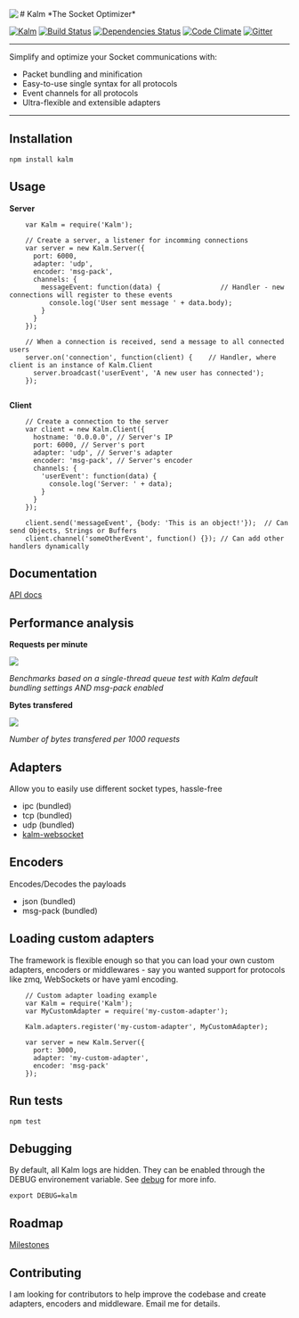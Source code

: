 <img align="left" src="http://i231.photobucket.com/albums/ee109/FeD135/kalm_logo_bolded.png">
# Kalm
*The Socket Optimizer*

[![Kalm](https://img.shields.io/npm/v/kalm.svg)](https://www.npmjs.com/package/kalm)
[![Build Status](https://travis-ci.org/fed135/Kalm.svg?branch=master)](https://travis-ci.org/fed135/Kalm)
[![Dependencies Status](https://david-dm.org/fed135/Kalm.svg)](https://www.npmjs.com/package/kalm)
[![Code Climate](https://codeclimate.com/github/fed135/Kalm/badges/gpa.svg)](https://codeclimate.com/github/fed135/Kalm)
[![Gitter](https://img.shields.io/gitter/room/fed135/kalm.svg)](https://gitter.im/fed135/Kalm)

---

Simplify and optimize your Socket communications with:

- Packet bundling and minification
- Easy-to-use single syntax for all protocols
- Event channels for all protocols
- Ultra-flexible and extensible adapters

---


## Installation

    npm install kalm


## Usage

**Server**

```node
    var Kalm = require('Kalm');

    // Create a server, a listener for incomming connections
    var server = new Kalm.Server({
      port: 6000,
      adapter: 'udp',
      encoder: 'msg-pack',
      channels: {
        messageEvent: function(data) {               // Handler - new connections will register to these events
          console.log('User sent message ' + data.body);
        }
      }
    });

    // When a connection is received, send a message to all connected users
    server.on('connection', function(client) {    // Handler, where client is an instance of Kalm.Client
      server.broadcast('userEvent', 'A new user has connected');  
    });
    
```

**Client**

```node
    // Create a connection to the server
    var client = new Kalm.Client({
      hostname: '0.0.0.0', // Server's IP
      port: 6000, // Server's port
      adapter: 'udp', // Server's adapter
      encoder: 'msg-pack', // Server's encoder
      channels: {
        'userEvent': function(data) {
          console.log('Server: ' + data);
        }
      }
    });

    client.send('messageEvent', {body: 'This is an object!'});	// Can send Objects, Strings or Buffers 
    client.channel('someOtherEvent', function() {}); // Can add other handlers dynamically 

```
## Documentation

[API docs](https://fed135.github.io/kalm.github.io)


## Performance analysis

**Requests per minute**

<img src="http://i231.photobucket.com/albums/ee109/FeD135/perf_v03.png">

*Benchmarks based on a single-thread queue test with Kalm default bundling settings AND msg-pack enabled*

**Bytes transfered**

<img src="http://i231.photobucket.com/albums/ee109/FeD135/transfered_v03.png">

*Number of bytes transfered per 1000 requests*


## Adapters

Allow you to easily use different socket types, hassle-free

- ipc (bundled)
- tcp (bundled)
- udp (bundled)
- [kalm-websocket](https://github.com/fed135/kalm-websocket)


## Encoders

Encodes/Decodes the payloads

- json (bundled)
- msg-pack (bundled)


## Loading custom adapters

The framework is flexible enough so that you can load your own custom adapters, encoders or middlewares - say you wanted support for protocols like zmq, WebSockets or have yaml encoding.

```node
    // Custom adapter loading example
    var Kalm = require('Kalm');
    var MyCustomAdapter = require('my-custom-adapter');

    Kalm.adapters.register('my-custom-adapter', MyCustomAdapter);

    var server = new Kalm.Server({
      port: 3000,
      adapter: 'my-custom-adapter',
      encoder: 'msg-pack'
    });
```


## Run tests

    npm test


## Debugging

By default, all Kalm logs are hidden. They can be enabled through the DEBUG environement variable. See [debug](https://github.com/visionmedia/debug) for more info.

    export DEBUG=kalm


## Roadmap

[Milestones](https://github.com/fed135/Kalm/milestones)

## Contributing

I am looking for contributors to help improve the codebase and create adapters, encoders and middleware.
Email me for details.
